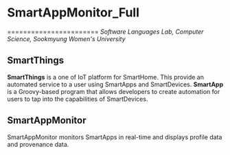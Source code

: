 # SmartAppMonitor_Full
=======================
*Software Languages Lab, Computer Science, Sookmyung Women's University*

SmartThings
-----------------------
**SmartThings** is a one of IoT platform for SmartHome. This provide an automated service to a user using SmartApps and SmartDevices.
**SmartApp** is a Groovy-based program that allows developers to create automation for users to tap into the capabilities of SmartDevices.

SmartAppMonitor
-----------------------
SmartAppMonitor monitors SmartApps in real-time and displays profile data and provenance data.
